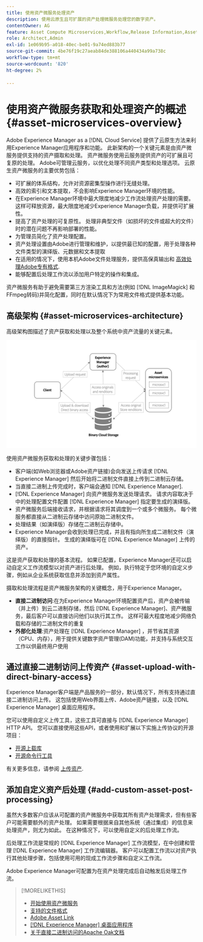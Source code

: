 ```yaml
---
title: 使用资产微服务处理资产
description: 使用云原生且可扩展的资产处理微服务处理您的数字资产。
contentOwner: AG
feature: Asset Compute Microservices,Workflow,Release Information,Asset Processing
role: Architect,Admin
exl-id: 1e069b95-a018-40ec-be01-9a74ed883b77
source-git-commit: 4be76f19c27aeab84de388106a440434a99a738c
workflow-type: tm+mt
source-wordcount: '820'
ht-degree: 2%

---
```


# 使用资产微服务获取和处理资产的概述 {#asset-microservices-overview}

Adobe Experience Manager as a [!DNL Cloud Service] 提供了云原生方法来利用Experience Manager应用程序和功能。 此新架构的一个关键元素是由资产微服务提供支持的资产摄取和处理。 资产微服务使用云服务提供资产的可扩展且可复原的处理。 Adobe可管理云服务，以优化处理不同资产类型和处理选项。 云原生资产微服务的主要优势包括：

* 可扩展的体系结构，允许对资源密集型操作进行无缝处理。
* 高效的索引和文本提取，不会影响Experience Manager环境的性能。
* 在Experience Manager环境中最大限度地减少工作流处理资产处理的需要。 这样可释放资源，最大限度地减少Experience Manager负载，并提供可扩展性。
* 提高了资产处理的可复原性。 处理非典型文件（如损坏的文件或超大的文件）时的潜在问题不再影响部署的性能。
* 为管理员简化了资产处理配置。
* 资产处理设置由Adobe进行管理和维护，以提供最已知的配置，用于处理各种文件类型的演绎版、元数据和文本提取
* 在适用的情况下，使用本机Adobe文件处理服务，提供高保真输出和 [高效处理Adobe专有格式](file-format-support.md).
* 能够配置后处理工作流以添加用户特定的操作和集成。

资产微服务有助于避免需要第三方渲染工具和方法(例如 [!DNL ImageMagick] 和FFmpeg转码)并简化配置，同时在默认情况下为常用文件格式提供基本功能。

## 高级架构 {#asset-microservices-architecture}

高级架构图描述了资产获取和处理以及整个系统中资产流量的关键元素。

<!-- Proposed DRAFT diagram for asset microservices overview - see section "Asset processing - high-level diagram" in the PPTX deck

https://adobe-my.sharepoint.com/personal/gklebus_adobe_com/_layouts/15/guestaccess.aspx?guestaccesstoken=jexDC5ZnepXSt6dTPciH66TzckS1BPEfdaZuSgHugL8%3D&docid=2_1ec37f0bd4cc74354b4f481cd420e07fc&rev=1&e=CdgElS
-->

![使用资产微服务获取和处理资产](assets/asset-microservices-overview.png "使用资产微服务获取和处理资产")

使用资产微服务获取和处理的关键步骤包括：

* 客户端(如Web浏览器或Adobe资产链接)会向发送上传请求 [!DNL Experience Manager] 然后开始将二进制文件直接上传到二进制云存储。
* 当直接二进制上传完成时，客户端会通知 [!DNL Experience Manager].
* [!DNL Experience Manager] 向资产微服务发送处理请求。 请求内容取决于中的处理配置文件配置 [!DNL Experience Manager] 指定要生成的演绎版。
* 资产微服务后端接收请求，并根据请求将其调度到一个或多个微服务。 每个微服务都直接从二进制云存储中访问原始二进制文件。
* 处理结果（如演绎版）存储在二进制云存储中。
* Experience Manager会收到处理已完成，并且有指向所生成二进制文件（演绎版）的直接指针。 生成的演绎版可在 [!DNL Experience Manager] 上传的资产。

这是资产获取和处理的基本流程。 如果已配置，Experience Manager还可以启动自定义工作流模型以对资产进行后处理。 例如，执行特定于您环境的自定义步骤，例如从企业系统获取信息并添加到资产属性。

摄取和处理流程是资产微服务架构的关键概念，用于Experience Manager。

* **直接二进制访问**:在为Experience Manager环境配置资产后，资产会被传输（并上传）到云二进制存储，然后 [!DNL Experience Manager]、资产微服务，最后客户可以直接访问他们以执行其工作。 这样可最大程度地减少网络负载和存储的二进制文件的重复
* **外部化处理**:资产处理在 [!DNL Experience Manager] ，并节省其资源（CPU、内存），用于提供关键数字资产管理(DAM)功能，并支持与系统交互工作以供最终用户使用

## 通过直接二进制访问上传资产 {#asset-upload-with-direct-binary-access}

Experience Manager客户端是产品服务的一部分，默认情况下，所有支持通过直接二进制访问上传。 这包括使用Web界面上传、Adobe资产链接，以及 [!DNL Experience Manager] 桌面应用程序。

您可以使用自定义上传工具，这些工具可直接与 [!DNL Experience Manager] HTTP API。 您可以直接使用这些API，或者使用和扩展以下实施上传协议的开源项目：

* [开源上载库](https://github.com/adobe/aem-upload)
* [开源命令行工具](https://github.com/adobe/aio-cli-plugin-aem)

有关更多信息，请参阅 [上传资产](add-assets.md).

## 添加自定义资产后处理 {#add-custom-asset-post-processing}

虽然大多数客户应该从可配置的资产微服务中获取其所有资产处理需求，但有些客户可能需要额外的资产处理。 如果需要根据来自其他系统（通过集成）的信息来处理资产，则尤为如此。 在这种情况下，可以使用自定义的后处理工作流。

后处理工作流是常规的 [!DNL Experience Manager] 工作流模型，在中创建和管理 [!DNL Experience Manager] 工作流编辑器。 客户可以配置工作流以对资产执行其他处理步骤，包括使用可用的现成工作流步骤和自定义工作流。

Adobe Experience Manager可配置为在资产处理完成后自动触发后处理工作流。

<!-- TBD asgupta, Engg: Create some asset-microservices-data-flow-diagram.
-->

>[!MORELIKETHIS]
>
>* [开始使用资产微服务](asset-microservices-configure-and-use.md)
>* [支持的文件格式](file-format-support.md)
>* [Adobe Asset Link](https://helpx.adobe.com/cn/enterprise/using/adobe-asset-link.html)
>* [[!DNL Experience Manager] 桌面应用程序](https://experienceleague.adobe.com/docs/experience-manager-desktop-app/using/introduction.html)
>* [关于直接二进制访问的Apache Oak文档](https://jackrabbit.apache.org/oak/docs/features/direct-binary-access.html)

